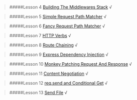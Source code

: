 >#####Lesson  4 [Building The Middlewares Stack][4] √

>#####Lesson  5 [Simple Request Path Matcher][5] √

>#####Lesson  6 [Fancy Request Path Matcher][6] √

>#####Lesson  7 [HTTP Verbs][7] √

>#####Lesson  8 [Route Chaining][8] √

>#####Lesson  9 [Express Dependency Injection][9] √

>#####Lesson 10 [Monkey Patching Request And Response][10] √

>#####Lesson 11 [Content Negotiation][11] √

>#####Lesson 12 [req.send and Conditional Get][12] √

>#####Lesson 13 [Send File][13] √

[4]:https://gist.github.com/hayeah/6bbe2bebf58ec9ae889a
[5]:https://gist.github.com/hayeah/5933719969b041b1cfff
[6]:https://gist.github.com/hayeah/5a79837c9646b8398fd2
[7]:https://gist.github.com/hayeah/8af3c2c52427c3e8b3bb
[8]:https://gist.github.com/hayeah/f0bf015fdeb0a08ffce5
[9]:https://gist.github.com/hayeah/ff0c23ef1eb39f4dcd3a
[10]:https://gist.github.com/hayeah/b136e7631deaa362a716
[11]:https://gist.github.com/hayeah/5b4f082bfc8ec24a268a
[12]:https://gist.github.com/hayeah/095cb6bfa54879efddcf
[13]:https://gist.github.com/hayeah/420d15a0aa429e4cf2d2
